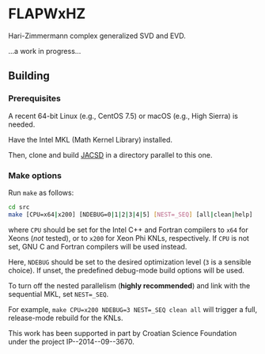 # FLAPWxHZ
Hari-Zimmermann complex generalized SVD and EVD.

...a work in progress...

## Building

### Prerequisites

A recent 64-bit Linux (e.g., CentOS 7.5) or macOS (e.g., High Sierra) is needed.

Have the Intel MKL (Math Kernel Library) installed.

Then, clone and build [JACSD](https://github.com/venovako/JACSD) in a directory parallel to this one.

### Make options

Run ``make`` as follows:
```bash
cd src
make [CPU=x64|x200] [NDEBUG=0|1|2|3|4|5] [NEST=_SEQ] [all|clean|help]
```
where ``CPU`` should be set for the Intel C++ and Fortran compilers to ``x64`` for Xeons (*not* tested), or to ``x200`` for Xeon Phi KNLs, respectively.
If ``CPU`` is not set, GNU C and Fortran compilers will be used instead.

Here, ``NDEBUG`` should be set to the desired optimization level (``3`` is a sensible choice).
If unset, the predefined debug-mode build options will be used.

To turn off the nested parallelism (**highly recommended**) and link with the sequential MKL, set ``NEST=_SEQ``.

For example, ``make CPU=x200 NDEBUG=3 NEST=_SEQ clean all`` will trigger a full, release-mode rebuild for the KNLs.

This work has been supported in part by Croatian Science Foundation under the project IP--2014--09--3670.
